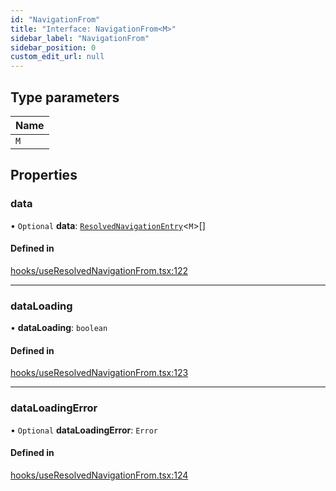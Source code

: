 ```yaml
---
id: "NavigationFrom"
title: "Interface: NavigationFrom<M>"
sidebar_label: "NavigationFrom"
sidebar_position: 0
custom_edit_url: null
---
```


## Type parameters

| Name |
| :------ |
| `M` |

## Properties

### data

• `Optional` **data**: [`ResolvedNavigationEntry`](../types/ResolvedNavigationEntry)<`M`\>[]

#### Defined in

[hooks/useResolvedNavigationFrom.tsx:122](https://github.com/Camberi/firecms/blob/2d60fba/src/hooks/useResolvedNavigationFrom.tsx#L122)

___

### dataLoading

• **dataLoading**: `boolean`

#### Defined in

[hooks/useResolvedNavigationFrom.tsx:123](https://github.com/Camberi/firecms/blob/2d60fba/src/hooks/useResolvedNavigationFrom.tsx#L123)

___

### dataLoadingError

• `Optional` **dataLoadingError**: `Error`

#### Defined in

[hooks/useResolvedNavigationFrom.tsx:124](https://github.com/Camberi/firecms/blob/2d60fba/src/hooks/useResolvedNavigationFrom.tsx#L124)
